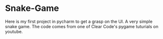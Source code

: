 # Snake-Game
Here is my first project in pycharm to get a grasp on the UI. A very simple snake game. 
The code comes from one of Clear Code's pygame tuturials on youtube.
